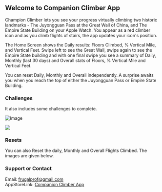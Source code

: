 ## Welcome to Companion Climber App

Champion Climber lets you see your progress virtually climbing two historic landmarks - The Juyongguan Pass at the Great Wall of China, and The Empire State Building on your Apple Watch. You appear as a red climber icon and as you climb flights of stairs, the app updates your icon's position.

The Home Screen shows the Daily results: Floors Climbed, % Vertical Mile, and Vertical Feet. Swipe left to see the Great Wall, swipe again to see the Empire State building and with one final swipe you see a summary of Daily, Monthly (last 30 days) and Overall stats of Floors, % Vertical Mile and Vertical Feet.

You can reset Daily, Monthly and Overall independently. A surprise awaits you when you reach the top of either the Juyongguan Pass or Empire State Building.


### Challenges

  It also includes some challenges to complete.

![Image](https://raw.githubusercontent.com/saad-creator/Companion.Climber/main/Appstore%20SS1.jpg)

<img src="https://github.com/saad-creator/Companion.Climber/blob/main/Appstore%20SS1.jpg"/>




### Resets

  You can also Reset the daily, Monthly and Overall Flights Climbed. The images are given below.
  

### Support or Contact

Email: frugalprof@gmail.com <br>
AppStoreLink: [Companion Climber App](url)
